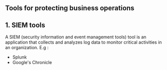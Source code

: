 ## Tools for protecting business operations

## 1. SIEM tools 
A SIEM (security information and event management tools) tool is an application that collects and analyzes log data to monitor critical activities in an organization. E.g :
- Splunk
- Google's Chronicle
